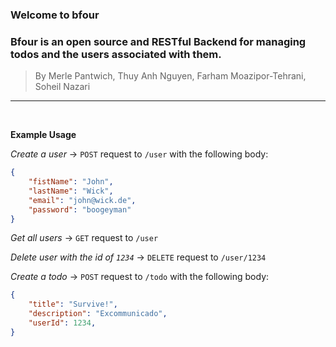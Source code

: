 ### **Welcome to bfour**

### Bfour is an **open source** and **RESTful** Backend for managing todos and the users associated with them.

>By Merle Pantwich, Thuy Anh Nguyen, Farham Moazipor-Tehrani, Soheil Nazari
---
<br/>

**Example Usage**

*Create a user* -> `POST` request to `/user` with the following body:

```Json
{
    "fistName": "John",
    "lastName": "Wick",
    "email": "john@wick.de",
    "password": "boogeyman"
}
```

*Get all users* -> `GET` request to `/user`

*Delete user with the id of `1234`* -> `DELETE` request to `/user/1234`

*Create a todo* -> `POST` request to `/todo` with the following body:

```Json
{
    "title": "Survive!",
    "description": "Excommunicado",
    "userId": 1234,
}
```
